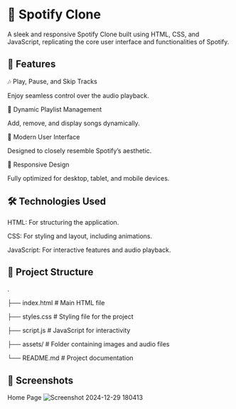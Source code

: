# 🎵 Spotify Clone
A sleek and responsive Spotify Clone built using HTML, CSS, and JavaScript, replicating the core user interface and functionalities of Spotify.

## 🚀 Features
🎶 Play, Pause, and Skip Tracks

Enjoy seamless control over the audio playback.

📃 Dynamic Playlist Management

Add, remove, and display songs dynamically.

🎨 Modern User Interface

Designed to closely resemble Spotify’s aesthetic.

📱 Responsive Design

Fully optimized for desktop, tablet, and mobile devices.

## 🛠️ Technologies Used
HTML: For structuring the application.

CSS: For styling and layout, including animations.

JavaScript: For interactive features and audio playback.


## 🎯 Project Structure
.

├── index.html           # Main HTML file

├── styles.css           # Styling file for the project

├── script.js            # JavaScript for interactivity

├── assets/              # Folder containing images and audio files

└── README.md            # Project documentation

## 📸 Screenshots
Home Page
![Screenshot 2024-12-29 180413](https://github.com/user-attachments/assets/0c4b86d2-494f-4390-83d8-61f7c90b88de)

